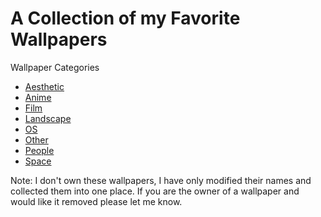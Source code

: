 # A Collection of my Favorite Wallpapers

Wallpaper Categories
- [Aesthetic](https://github.com/amv2/Wallpapers/tree/master/Aesthetic)
- [Anime](https://github.com/amv2/Wallpapers/tree/master/Anime)
- [Film](https://github.com/amv2/Wallpapers/tree/master/Film)
- [Landscape](https://github.com/amv2/Wallpapers/tree/master/Landscape)
- [OS](https://github.com/amv2/Wallpapers/tree/master/OS)
- [Other](https://github.com/amv2/Wallpapers/tree/master/Other)
- [People](https://github.com/amv2/Wallpapers/tree/master/People)
- [Space](https://github.com/amv2/Wallpapers/tree/master/Space)

Note: I don't own these wallpapers, I have only modified their names and collected them into one place. If you are the owner of a wallpaper and would like it removed please let me know.

